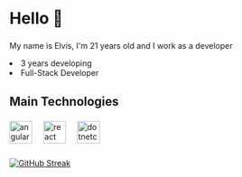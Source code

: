 <h1 align="left">Hello 👋</h1>

###

<p align="left">My name is Elvis, I'm 21 years old and I work as a developer</p>

<li>3 years developing</li>
<li>Full-Stack Developer</li>

###

<h2 align="left">Main Technologies</h2>

###

<div align="left">
  <img src="https://cdn.jsdelivr.net/gh/devicons/devicon/icons/angularjs/angularjs-original.svg" height="40" alt="angularjs logo"  />
  <img width="12" />
  <img src="https://cdn.jsdelivr.net/gh/devicons/devicon/icons/react/react-original.svg" height="40" alt="react logo"  />
  <img width="12" />
  <img src="https://cdn.jsdelivr.net/gh/devicons/devicon/icons/dotnetcore/dotnetcore-original.svg" height="40" alt="dotnetcore logo"  />
</div>

###

<div align="left">
 <a href="https://git.io/streak-stats"><img src="https://streak-stats.demolab.com?user=elvisclaudino&theme=shadow-purple&hide_border=true&short_numbers=true&exclude_days=Sun%2CSat" alt="GitHub Streak" /></a>
</div>

###
